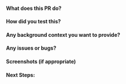 #### What does this PR do?

#### How did you test this?

#### Any background context you want to provide?

#### Any issues or bugs?

#### Screenshots (if appropriate)

#### Next Steps: